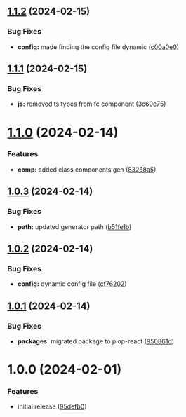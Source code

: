 ## [1.1.2](https://github.com/AlexKarajohn/plop-react/compare/v1.1.1...v1.1.2) (2024-02-15)


### Bug Fixes

* **config:** made finding the config file dynamic ([c00a0e0](https://github.com/AlexKarajohn/plop-react/commit/c00a0e08224ec5790b699ee9edb52f2bc2e61e07))

## [1.1.1](https://github.com/AlexKarajohn/plop-react/compare/v1.1.0...v1.1.1) (2024-02-15)


### Bug Fixes

* **js:** removed ts types from fc component ([3c69e75](https://github.com/AlexKarajohn/plop-react/commit/3c69e758903ebfa9f561eba053f4bee21c0fe968))

# [1.1.0](https://github.com/AlexKarajohn/plop-react/compare/v1.0.3...v1.1.0) (2024-02-14)


### Features

* **comp:** added class components gen ([83258a5](https://github.com/AlexKarajohn/plop-react/commit/83258a5645076a12c5d6011477fc489da08c7b4a))

## [1.0.3](https://github.com/AlexKarajohn/plop-react/compare/v1.0.2...v1.0.3) (2024-02-14)


### Bug Fixes

* **path:** updated generator path ([b51fe1b](https://github.com/AlexKarajohn/plop-react/commit/b51fe1be69487f22c412c4cdae688f0b3c9f3e19))

## [1.0.2](https://github.com/AlexKarajohn/plop-react/compare/v1.0.1...v1.0.2) (2024-02-14)


### Bug Fixes

* **config:** dynamic config file ([cf76202](https://github.com/AlexKarajohn/plop-react/commit/cf7620290ccef0ea3f6a8d1bae996645a901aa3d))

## [1.0.1](https://github.com/AlexKarajohn/plop-react/compare/v1.0.0...v1.0.1) (2024-02-14)


### Bug Fixes

* **packages:** migrated package to plop-react ([950861d](https://github.com/AlexKarajohn/plop-react/commit/950861d818fa13cf6e39c550c03730ae4d8a62ed))

# 1.0.0 (2024-02-01)


### Features

* initial release ([95defb0](https://github.com/AlexKarajohn/plop-react/commit/95defb0e68b15dbed276a51d86687ad219d67b0b))
